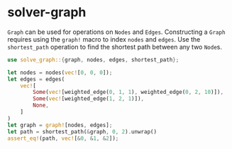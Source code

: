 # solver-graph

`Graph` can be used for operations on `Nodes` and `Edges`. Constructing a `Graph` requires using the `graph!` macro to index `nodes` and `edges`. Use the `shortest_path` operation to find the shortest path between any two `Node`s.

```rust
use solve_graph::{graph, nodes, edges, shortest_path};

let nodes = nodes(vec![0, 0, 0]);
let edges = edges(
    vec![
        Some(vec![weighted_edge(0, 1, 1), weighted_edge(0, 2, 10)]),
        Some(vec![weighted_edge(1, 2, 1)]),
        None,
    ]
)
let graph = graph![nodes, edges];
let path = shortest_path(&graph, 0, 2).unwrap()
assert_eq!(path, vec![&0, &1, &2]);
```
